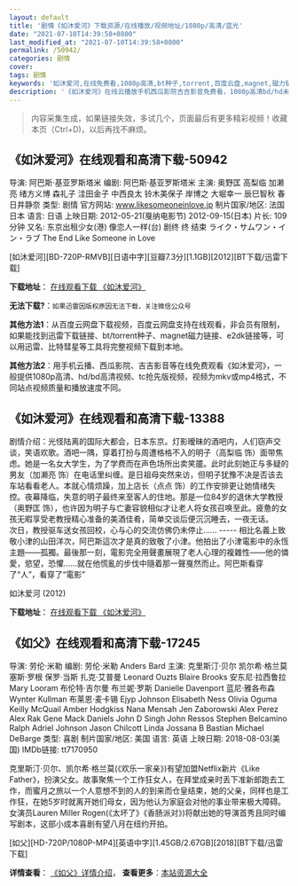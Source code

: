 ```yaml
---
layout: default
title: '剧情《如沐爱河》下载资源/在线播放/视频地址/1080p/高清/蓝光'
date: "2021-07-10T14:39:58+0800"
last_modified_at: "2021-07-10T14:39:58+0800"
permalink: /50942/
categories: 剧情
cover:
tags: 剧情
keywords: '如沐爱河,在线免费看,1080p高清,bt种子,torrent,百度云盘,magnet,磁力链,迅雷下载资源'
description: '《如沐爱河》在线云播放手机西瓜影院吉吉影音免费看，1080p高清bd/hd未删减完整版和tc抢先枪版，mkv/mp4格式，附带bt/torrent种子、magnet/磁力链、百度云盘、网盘资源迅雷下载链接'
---
```


>内容采集生成，如果链接失效，多试几个，页面最后有更多精彩视频！收藏本页（Ctrl+D)，以后再找不麻烦。


## 《如沐爱河》在线观看和高清下载-50942

导演: 阿巴斯·基亚罗斯塔米 编剧: 阿巴斯·基亚罗斯塔米 主演: 奥野匡 高梨临 加濑亮 绪方义博 森礼子 洼田金子 中西良太 铃木美保子 岸博之 大堀幸一 辰巳智秋 春日井静奈 类型: 剧情 官方网站: www.likesomeoneinlove.jp 制片国家/地区: 法国 日本 语言: 日语 上映日期: 2012-05-21(戛纳电影节) 2012-09-15(日本) 片长: 109分钟 又名: 东京出租少女(港) 像恋人一样(台) 剧终 终 结束 ライク・サムワン・イン・ラブ The End Like Someone in Love


[如沐爱河][BD-720P-RMVB][日语中字][豆瓣7.3分][1.1GB][2012][BT下载/迅雷下载]

**下载地址**： [在线观看下载 《如沐爱河》](https://www.btdx8.com/torrent/like_someone_in_love_2012.html) 


**无法下载?**：`如果迅雷因版权原因无法下载，关注微信公众号 `

**其他方法1**：从百度云网盘下载视频，百度云网盘支持在线观看，非会员有限制，如果能找到迅雷下载链接、bt/torrent种子、magnet磁力链接、e2dk链接等，可以用迅雷、比特彗星等工具将完整视频下载到本地。

**其他方法2**：用手机云播、西瓜影院、吉吉影音等在线免费观看《如沐爱河》，一般提供1080p高清、hd/bd高清视频、tc抢先版视频，视频为mkv或mp4格式，不同站点视频质量和播放速度不同。


## 《如沐爱河》在线观看和高清下载-13388

剧情介绍：光怪陆离的国际大都会，日本东京。灯影暧昧的酒吧内，人们窃声交谈，笑语欢歌。酒吧一隅，穿着打扮与周遭格格不入的明子（高梨临 饰）面带焦虑。她是一名女大学生，为了学费而在声色场所出卖笑靥。此时此刻她正与多疑的男友（加濑亮 饰）在电话里纠缠。是日祖母突然来访，但明子犹豫不决是否该去车站看看老人。本就心情烦躁，加上店长（点点 饰）的工作安排更让她情绪失控。夜幕降临，失意的明子最终来至客人的住地。那是一位84岁的退休大学教授（奥野匡 饰），也许因为明子与亡妻容貌相似才让老人将女孩召唤至此。疲惫的女孩无暇享受老教授精心准备的美酒佳肴，简单交谈后便沉沉睡去，一夜无话。  　　次日，教授驱车送女孩回校，心与心的交流仿佛仍未停止…… ----- 相比名義上致敬小津的山田洋次，阿巴斯這次才是真的致敬了小津。他拍出了小津電影中的永恆主題——孤獨。最後那一刻，電影完全用聲畫展現了老人心理的複雜性——他的憐愛，慾望，恐懼……就在他慌亂的步伐中隨着那一聲戛然而止。阿巴斯看穿了“人”，看穿了“電影”


如沐爱河 (2012)

**下载地址**： [在线观看下载 《如沐爱河》](https://www.btbtdy.me/btdy/dy5817.html) 


## 《如父》在线观看和高清下载-17245

导演: 劳伦·米勒 编剧: 劳伦·米勒 Anders Bard 主演: 克里斯汀·贝尔 凯尔希·格兰莫 塞斯·罗根 保罗·当斯 扎克·艾普曼 Leonard Ouzts Blaire Brooks 安东尼·拉西鲁拉 Mary Looram 布伦特·吉尔曼 布兰妮·罗斯 Danielle Davenport 蓝尼·雅各布森 Wynter Kullman 布莱恩·麦卡锡 Ejyp Johnson Elisabeth Ness Olivia Oguma Keilly McQuail Amber Hodgkiss Nana Mensah Jen Zaborowski Alex Perez Alex Rak Gene Mack Daniels John D Singh John Ressos Stephen Belcamino Ralph Adriel Johnson Jason Chilcott Linda Jossana B Bastian Michael DeBarge 类型: 喜剧 制片国家/地区: 美国 语言: 英语 上映日期: 2018-08-03(美国) IMDb链接: tt7170950

克里斯汀·贝尔、凯尔希·格兰莫(《欢乐一家亲》)有望加盟Netflix新片《Like Father》，扮演父女。故事聚焦一个工作狂女人，在拜堂成亲时丢下准新郎跑去工作，而蜜月之旅以一个人意想不到的人的到来而仓皇结束，她的父亲，同样也是工作狂，在她5岁时就离开她们母女，因为他认为家庭会对他的事业带来极大障碍。女演员Lauren Miller Rogen(《太坏了》《香肠派对》)将献出她的导演首秀且同时编写剧本，这部小成本喜剧有望八月在纽约开拍。


[如父][HD-720P/1080P-MP4][英语中字][1.45GB/2.67GB][2018][BT下载/迅雷下载]

**详情查看**： [《如父》详情介绍](/movie/17245/)， **查看更多**：[本站资源大全](/movie/t/all/)

